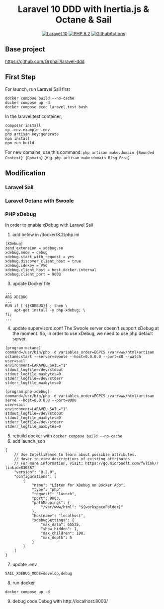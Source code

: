 <h1 align="center">
  Laravel 10 DDD with Inertia.js & Octane & Sail
</h1>

<p align="center">
    <a href="https://laravel.com/"><img src="https://img.shields.io/badge/Laravel-10-FF2D20.svg?style=flat&logo=laravel" alt="Laravel 10"/></a>
    <a href="https://www.php.net/"><img src="https://img.shields.io/badge/PHP-8.2-777BB4.svg?style=flat&logo=php" alt="PHP 8.2"/></a>
    <a href="https://github.com/younhoyoul/laravel-ddd/actions"><img src="https://github.com/younhoyoul/laravel-ddd/actions/workflows/laravel-tests.yml/badge.svg" alt="GithubActions"/></a>
</p>

## Base project
https://github.com/Orphail/laravel-ddd

## First Step 
For launch, run Laravel Sail first
```
docker compose build --no-cache
docker compose up -d
docker compose exec laravel.test bash
```
In the laravel.test container,
```
composer install
cp .env.example .env
php artisan key:generate
npm install
npm run build
```
For new domains, use this command: `php artisan make:domain {Bounded Context} {Domain}` (e.g. `php artisan make:domain Blog Post`)
## Modification
### Laravel Sail
### Laravel Octane with Swoole
### PHP xDebug
In order to enable xDebug with Laravel Sail
1. add below in /docker/8.2/php.ini
```
[XDebug]
zend_extension = xdebug.so
xdebug.mode = debug
xdebug.start_with_request = yes
xdebug.discover_client_host = true
xdebug.idekey = VSC
xdebug.client_host = host.docker.internal
xdebug.client_port = 9003
```
3. update Docker file
```
...
ARG XDEBUG
...
RUN if [ ${XDEBUG}] ; then \
    apt-get install -y php-xdebug; \
fi;
...
```
4. update supervisord.conf
The Swoole server doesn't support xDebug at the moment. So, in order to use xDebug, we need to use php default server.
```
[program:octane]
command=/usr/bin/php -d variables_order=EGPCS /var/www/html/artisan octane:start --server=swoole --host=0.0.0.0 --port=80 --watch
user=sail
environment=LARAVEL_SAIL="1"
stdout_logfile=/dev/stdout
stdout_logfile_maxbytes=0
stderr_logfile=/dev/stderr
stderr_logfile_maxbytes=0

[program:php-xdebug]
command=/usr/bin/php -d variables_order=EGPCS /var/www/html/artisan serve --host=0.0.0.0 --port=8000
user=sail
environment=LARAVEL_SAIL="1"
stdout_logfile=/dev/stdout
stdout_logfile_maxbytes=0
stderr_logfile=/dev/stderr
stderr_logfile_maxbytes=0
```
5. rebuild docker with `docker compose build --no-cache`
6. add launch.json
```
{
    // Use IntelliSense to learn about possible attributes.
    // Hover to view descriptions of existing attributes.
    // For more information, visit: https://go.microsoft.com/fwlink/?linkid=830387
    "version": "0.2.0",
    "configurations": [
        {
            "name": "Listen for XDebug on Docker App",
            "type": "php",
            "request": "launch",
            "port": 9003,
            "pathMappings": {
                "/var/www/html": "${workspaceFolder}"
            },
            "hostname": "localhost",
            "xdebugSettings": {
                "max_data": 65535,
                "show_hidden": 1,
                "max_children": 100,
                "max_depth": 5
            }
        }
    ]
}
```
7. update .env
```
SAIL_XDEBUG_MODE=develop,debug
```
8. run docker 
```
docker compose up -d
```
9. debug code
Debug with http://localhost:8000/
